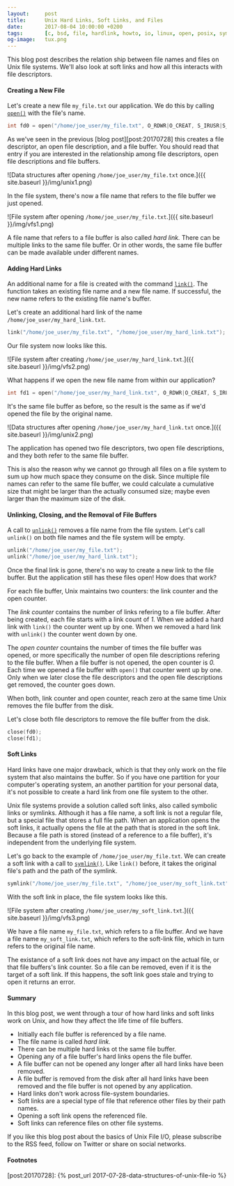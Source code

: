 ```yaml
---
layout:     post
title:      Unix Hard Links, Soft Links, and Files
date:       2017-08-04 10:00:00 +0200
tags:       [c, bsd, file, hardlink, howto, io, linux, open, posix, symlink, tutorial, unix]
og-image:   tux.png
---
```


This blog post describes the relation ship between file names and files on
Unix file systems. We'll also look at soft links and how all this interacts
with file descriptors.

<!-- excerpt -->

#### Creating a New File

Let's create a new file `my_file.txt` our application. We do this by
calling [`open()`][posix:open] with the file's name.

``` c
int fd0 = open("/home/joe_user/my_file.txt", O_RDWR|O_CREAT, S_IRUSR|S_IWUSR|S_IRGRP);
```

As we've seen in the previous [blog post][post:20170728] this creates a file
descriptor, an open file description, and a file buffer. You should read that
entry if you are interested in the relationship among file descriptors, open
file descriptions and file buffers.

![Data structures after opening `/home/joe_user/my_file.txt` once.]({{ site.baseurl }}/img/unix1.png)

In the file system, there's now a file name that refers to the file buffer
we just opened.

![File system after opening `/home/joe_user/my_file.txt`.]({{ site.baseurl }}/img/vfs1.png)

A file name that refers to a file buffer is also called *hard link.* There
can be multiple links to the same file buffer. Or in other words, the same
file buffer can be made available under different names.

#### Adding Hard Links

An additional name for a file is created with the command
[`link()`][posix:link]. The function takes an existing file name and a new
file name. If successful, the new name refers to the existing file name's
buffer.

Let's create an additional hard link of the name
`/home/joe_user/my_hard_link.txt`.

``` c
link("/home/joe_user/my_file.txt", "/home/joe_user/my_hard_link.txt");
```

Our file system now looks like this.

![File system after creating `/home/joe_user/my_hard_link.txt`.]({{ site.baseurl }}/img/vfs2.png)

What happens if we open the new file name from within our application?

``` c
int fd1 = open("/home/joe_user/my_hard_link.txt", O_RDWR|O_CREAT, S_IRUSR|S_IWUSR|S_IRGRP);
```

It's the same file buffer as before, so the result is the same as if
we'd opened the file by the original name.

![Data structures after opening `/home/joe_user/my_hard_link.txt` once.]({{ site.baseurl }}/img/unix2.png)

The application has opened two file descriptors, two open file descriptions,
and they both refer to the same file buffer.

This is also the reason why we cannot go through all files on a file
system to sum up how much space they consume on the disk. Since multiple
file names can refer to the same file buffer, we could calculate a cumulative
size that might be larger than the actually consumed size; maybe even
larger than the maximum size of the disk.

#### Unlinking, Closing, and the Removal of File Buffers

A call to [`unlink()`][posix:unlink] removes a file name from the file
system. Let's call `unlink()` on both file names and the file system will
be empty.

``` c
unlink("/home/joe_user/my_file.txt");
unlink("/home/joe_user/my_hard_link.txt");
```

Once the final link is gone, there's no way to create a new link to the
file buffer. But the application still has these files open! How does that
work?

For each file buffer, Unix maintains two counters: the link counter and
the open counter.

The *link counter* contains the number of links refering to a file buffer.
After being created, each file starts with a link count of *1.* When we
added a hard link with `link()` the counter went up by one. When we
removed a hard link with `unlink()` the counter went down by one.

The *open counter* countains the number of times the file buffer was opened,
or more specifically the number of open file descriptions refering to the
file buffer. When a file buffer is not opened, the open counter is *0.*
Each time we opened a file buffer with `open()` that counter went up by one.
Only when we later close the file descriptors and the open file
descriptions get removed, the counter goes down.

When both, link counter and open counter, reach zero at the same time
Unix removes the file buffer from the disk.

Let's close both file descriptors to remove the file buffer from the
disk.

``` c
close(fd0);
close(fd1);
```

#### Soft Links

Hard links have one major drawback, which is that they only work on the
file system that also maintains the buffer. So if you have one partition
for your computer's operating system, an another partition for your personal
data, it's not possible to create a hard link from one file system to the
other.

Unix file systems provide a solution called soft links, also called
symbolic links or symlinks. Although it has a file name, a soft link is
not a regular file, but a special file that stores a full file path.
When an application opens the soft links, it actually opens the file at
the path that is stored in the soft link. Because a file path is stored
(instead of a reference to a file buffer), it's independent from the
underlying file system.

Let's go back to the example of `/home/joe_user/my_file.txt`. We can create
a soft link with a call to [`symlink()`][posix:symlink]. Like `link()` before,
it takes the original file's path and the path of the symlink.

``` c
symlink("/home/joe_user/my_file.txt", "/home/joe_user/my_soft_link.txt");
```

With the soft link in place, the file system looks like this.

![File system after creating `/home/joe_user/my_soft_link.txt`.]({{ site.baseurl }}/img/vfs3.png)

We have a file name `my_file.txt`, which refers to a file buffer. And we
have a file name `my_soft_link.txt`, which refers to the soft-link file,
which in turn refers to the original file name.

The existance of a soft link does not have any impact on the actual file,
or that file buffers's link counter. So a file can be removed, even if it
is the target of a soft link. If this happens, the soft link goes stale
and trying to open it returns an error.

#### Summary

In this blog post, we went through a tour of how hard links and soft links
work on Unix, and how they affect the life time of file buffers.

 - Initially each file buffer is referenced by a file name.
 - The file name is called *hard link.*
 - There can be multiple hard links ot the same file buffer.
 - Opening any of a file buffer's hard links opens the file buffer.
 - A file buffer can not be opened any longer after all hard links have been
   removed.
 - A file buffer is removed from the disk after all hard links have been
   removed and the file buffer is not opened by any application.
 - Hard links don't work across file-system boundaries.
 - Soft links are a special type of file that reference other files by
   their path names.
 - Opening a soft link opens the referenced file.
 - Soft links can reference files on other file systems.

If you like this blog post about the basics of Unix File I/O, please
subscribe to the RSS feed, follow on Twitter or share on social networks.

#### Footnotes

[^1]:   There are a number of good books on Linux and Unix programming. If
        you're interested in Linux system programming I'd recommend Michael
        Kerrisk's [The Linux Programming Interface][man7:tlpi].

[posix:close]:              http://pubs.opengroup.org/onlinepubs/9699919799/functions/close.html
[posix:open]:               http://pubs.opengroup.org/onlinepubs/9699919799/functions/open.html
[posix:link]:               http://pubs.opengroup.org/onlinepubs/9699919799/functions/link.html
[posix:symlink]:            http://pubs.opengroup.org/onlinepubs/9699919799/functions/symlink.html
[posix:unlink]:             http://pubs.opengroup.org/onlinepubs/9699919799/functions/unlink.html
[post:20170728]:            {% post_url 2017-07-28-data-structures-of-unix-file-io %}
